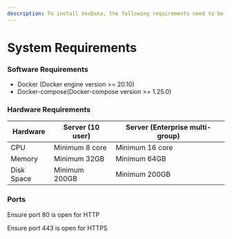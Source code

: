 ```yaml
---
description: To install VexData, the following requirements need to be fulfilled.
---
```


# System Requirements

### Software Requirements

* Docker (Docker engine version >= 20.10)
* Docker-compose(Docker-compose version >= 1.25.0)

### Hardware Requirements

| **Hardware** | **Server (10 user)** | **Server (Enterprise multi-group)** |
| ------------ | -------------------- | ----------------------------------- |
| CPU          | Minimum 8 core       | Minimum 16 core                     |
| Memory       | Minimum 32GB         | Minimum 64GB                        |
| Disk Space   | Minimum 200GB        | Minimum 200GB                       |

### Ports

Ensure port 80 is open for HTTP

Ensure port 443 is open for HTTPS
